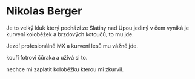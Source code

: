 # Nikolas Berger

Je to velký kluk který pochází ze Slatiny nad Úpou jediný v čem vyniká je kurvení koloběžek a brzdových kotoučů, to mu jde.

Jezdí profesionálně MX a kurvení lesů mu vážně jde.

kouří fotrovi čůraka a užívá si to.

nechce mi zaplatit koloběžku kterou mi zkurvil.
